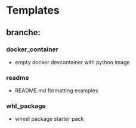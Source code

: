 # Templates

## branche:

### docker_container
* empty docker devcontainer with python image

### readme
* README.md formatting examples

### whl_package
* wheel package starter pack